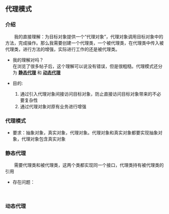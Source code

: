 ## 代理模式

### 介绍
&emsp;&emsp;我的直接理解：为目标对象提供一个“代理对象”，代理对象调用目标对象中的方法，完成操作。那么我需要创建一个代理类，一个被代理类，在代理类中传入被代理类，进行方法的增强，实际进行工作的还是被代理类。
- 我的理解对吗？    
    在浏览了很多帖子后，这个理解可以说没有错误，但是很粗糙。代理模式还分为 **[静态代理](#静态代理)** 和 **[动态代理](#动态代理)**

- 目的:  
    1. 通过引入代理对象间接访问目标对象，防止直接访问目标对象带来的不必要复杂性  
    2. 通过代理对象对原有业务进行增强

### 代理模式

- 要求：抽象对象，真实对象，代理对象。代理对象和真实对象都要实现抽象对象，代理对象包含真实对象

### 静态代理
&emsp;&emsp;需要代理类和被代理类，这两个类都实现同一个接口，代理类持有被代理类的引用
- 存在问题：
    

&emsp;&emsp;

### 动态代理